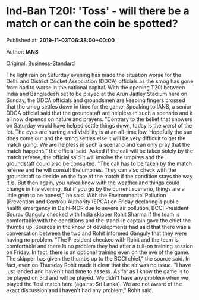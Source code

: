 
# Ind-Ban T20I: 'Toss' - will there be a match or can the coin be spotted?

Published at: **2019-11-03T06:38:00+00:00**

Author: **IANS**

Original: [Business-Standard](https://www.business-standard.com/article/sports/ind-ban-t20i-toss-will-there-be-a-match-or-can-the-coin-be-spotted-119110300207_1.html)

The light rain on Saturday evening has made the situation worse for the Delhi and District Cricket Association (DDCA) officials as the smog has gone from bad to worse in the national capital. With the opening T20I between India and Bangladesh set to be played at the Arun Jaitley Stadium here on Sunday, the DDCA officials and groundsmen are keeping fingers crossed that the smog settles down in time for the game.
Speaking to IANS, a senior DDCA official said that the groundstaff are helpless in such a scenario and it all now depends on nature and prayers.
"Contrary to the belief that showers on Saturday would have helped settle things down, today is the worst of the lot. The eyes are hurting and visibility is at an all-time low. Hopefully the sun does come out and the smog settles else it will be very difficult to get the match going. We are helpless in such a scenario and can only pray that the match happens," the official said.
Asked if the call will be taken solely by the match referee, the official said it will involve the umpires and the groundstaff could also be consulted.
"The call has to be taken by the match referee and he will consult the umpires. They can also check with the groundstaff to decide on the fate of the match if the condition stays the way it is. But then again, you never know with the weather and things could change in the evening. But if you go by the current scenario, things are a little grim to be honest," he said.
With the Environmental Pollution (Prevention and Control) Authority (EPCA) on Friday declaring a public health emergency in Delhi-NCR due to severe air pollution, BCCI President Sourav Ganguly checked with India skipper Rohit Sharma if the team is comfortable with the conditions and the stand-in captain gave the chief the thumbs up.
Sources in the know of developments had said that there was a conversation between the two and Rohit informed Ganguly that they were having no problem.
"The President checked with Rohit and the team is comfortable and there is no problem they had after a full-on training session on Friday. In fact, there is an optional training even on the eve of the game. The skipper has given the thumbs up to the BCCI chief," the source said.
In fact, even on Thursday Rohit made it clear that the air was no issue. "I have just landed and haven't had time to assess. As far as I know the game is to be played on 3rd and will be played. We didn't have any problem when we played the Test match here (against Sri Lanka). We are not aware of the exact discussion and I haven't had any problem," Rohit said.
